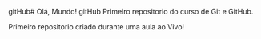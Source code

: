 gitHub# Olá, Mundo! gitHub
Primeiro repositorio do curso de Git e GitHub.

 Primeiro repositorio criado durante uma aula ao Vivo!

    
